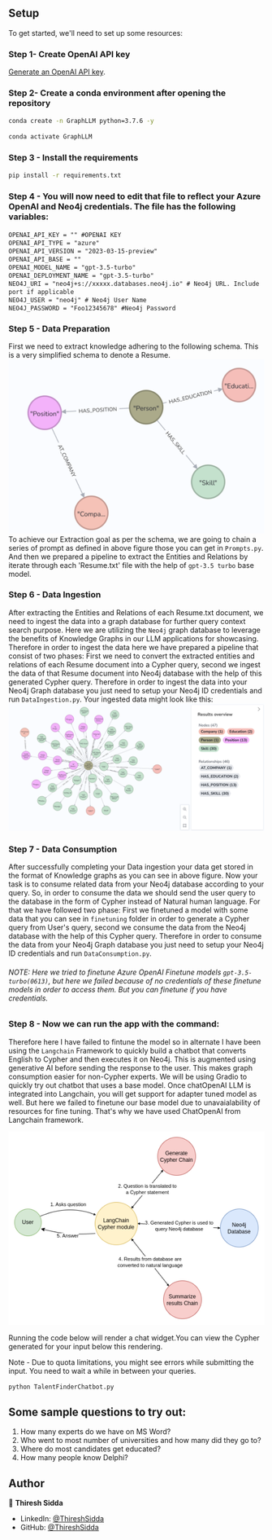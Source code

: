 

## Setup
To get started, we'll need to set up some resources:

### Step 1- Create OpenAI API key
[Generate an OpenAI API key](create_openai_key/README.md).


### Step 2- Create a conda environment after opening the repository

```bash
conda create -n GraphLLM python=3.7.6 -y
```

```bash
conda activate GraphLLM
```


### Step 3 - Install the requirements
```bash
pip install -r requirements.txt
```


### Step 4 - You will now need to edit that file to reflect your Azure OpenAI and Neo4j credentials. The file has the following variables:

    OPENAI_API_KEY = "" #OPENAI KEY
    OPENAI_API_TYPE = "azure"
    OPENAI_API_VERSION = "2023-03-15-preview"
    OPENAI_API_BASE = ""
    OPENAI_MODEL_NAME = "gpt-3.5-turbo"
    OPENAI_DEPLOYMENT_NAME = "gpt-3.5-turbo"
    NEO4J_URI = "neo4j+s://xxxxx.databases.neo4j.io" # Neo4j URL. Include port if applicable
    NEO4J_USER = "neo4j" # Neo4j User Name
    NEO4J_PASSWORD = "Foo12345678" #Neo4j Password



### Step 5 - Data Preparation 
First we need to extract knowledge adhering to the following schema. This is a very simplified schema to denote a Resume.
![schema.png](images/schema.png)
To achieve our Extraction goal as per the schema, we are going to chain a series of prompt as defined in above figure those you can get in `Prompts.py`.
And then we prepared a pipeline to extract the Entities and Relations by iterate through each 'Resume.txt' file with the help of `gpt-3.5 turbo` base model.


### Step 6 - Data Ingestion
After extracting the Entities and Relations of each Resume.txt document, we need to ingest the data into a graph database for further query context search purpose. Here we are utilizing the `Neo4j` graph database to leverage the benefits of Knowledge Graphs in our LLM applications for showcasing. Therefore in order to ingest the data here we have prepared a pipeline that consist of two phases: First we need to convert the extracted entities and relations of each Resume document into a Cypher query, second we ingest the data of that Resume document into Neo4j database with the help of this generated Cypher query. Therefore in order to ingest the data into your Neo4j Graph database you just need to setup your Neo4j ID credentials and run `DataIngestion.py`. Your ingested data might look like this: 
![ingested_data.png](images/ingested_data.png)


### Step 7 - Data Consumption
After successfully completing your Data ingestion your data get stored in the format of Knowledge graphs as you can see in above figure. Now your task is to consume related data from your Neo4j database according to your query. So, in order to consume the data we should send the user query to the database in the form of Cypher instead of Natural human language. For that we have followed two phase: First we finetuned a model with some data that you can see in `finetuning` folder in order to generate a Cypher query from User's query, second we consume the data from the Neo4j database with the help of this Cypher query. Therefore in order to consume the data from your Neo4j Graph database you just need to setup your Neo4j ID credentials and run `DataConsumption.py`.

###### NOTE: Here we tried to finetune Azure OpenAI Finetune models `gpt-3.5-turbo(0613)`, but here we failed because of no credentials of these finetune models in order to access them. But you can finetune if you have credentials.


### Step 8 - Now we can run the app with the command:
Therefore here I have failed to fintune the model so in alternate I have been using the `Langchain` Framework to quickly build a chatbot that converts English to Cypher and then executes it on Neo4j. This is augmented using generative AI before sending the response to the user. This makes graph consumption easier for non-Cypher experts. We will be using Gradio to quickly try out chatbot that uses a base model. Once chatOpenAI LLM is integrated into Langchain, you will get support for adapter tuned model as well. But here we failed to finetune our base model due to unavaialability of resources for fine tuning. That's why we have used ChatOpenAI from Langchain framework.

![langchain-neo4j.png](images/langchain-neo4j.png)

Running the code below will render a chat widget.You can view the Cypher generated for your input below this rendering.

Note - Due to quota limitations, you might see errors while submitting the input. You need to wait a while in between your queries.

```
python TalentFinderChatbot.py
```



## Some sample questions to try out:

1. How many experts do we have on MS Word?
2. Who went to most number of universities and how many did they go to?
3. Where do most candidates get educated?
4. How many people know Delphi?




## Author

👤 **Thiresh Sidda**

* LinkedIn: [@ThireshSidda](https://www.linkedin.com/in/thiresh-sidda)
* GitHub: [@ThireshSidda](https://github.com/Thireshsidda)



